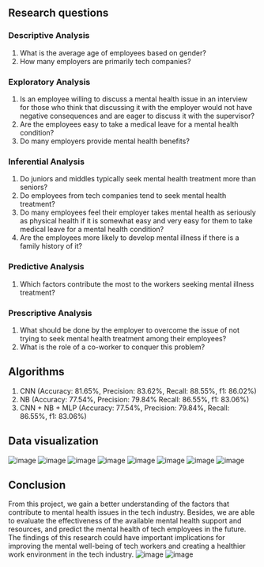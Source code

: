 ## Research questions
### Descriptive Analysis
1. What is the average age of employees based on gender?
2. How many employers are primarily tech companies?
### Exploratory Analysis
1. Is an employee willing to discuss a mental health issue in an interview for those who think that discussing it with the employer would not have negative consequences and are eager to discuss it with the supervisor?
2. Are the employees easy to take a medical leave for a mental health condition?
3. Do many employers provide mental health benefits?
### Inferential Analysis
1. Do juniors and middles typically seek mental health treatment more than seniors?
2. Do employees from tech companies tend to seek mental health treatment?
3. Do many employees feel their employer takes mental health as seriously as physical health if it is somewhat easy and very easy for them to take medical leave for a mental health condition?
4. Are the employees more likely to develop mental illness if there is a family history of it?
### Predictive Analysis
1. Which factors contribute the most to the workers seeking mental illness treatment?
### Prescriptive Analysis
1. What should be done by the employer to overcome the issue of not trying to seek mental health treatment among their employees?
2. What is the role of a co-worker to conquer this problem?
## Algorithms
1. CNN (Accuracy: 81.65%, Precision: 83.62%, Recall: 88.55%, f1: 86.02%)
2. NB (Accuracy: 77.54%, Precision: 79.84% Recall: 86.55%, f1: 83.06%)
3. CNN + NB + MLP (Accuracy: 77.54%, Precision: 79.84%, Recall: 86.55%, f1: 83.06%)
## Data visualization
![image](https://github.com/deelaaa/Data-Science-Project/assets/129021858/8d513cc3-04f2-46dc-85cc-3527f2a3a93a)
![image](https://github.com/deelaaa/Data-Science-Project/assets/129021858/533789c8-9a5c-41d2-aa39-de9c95e4096c)
![image](https://github.com/deelaaa/Data-Science-Project/assets/129021858/0970c3ee-f0f1-4712-af32-7dc963f72252)
![image](https://github.com/deelaaa/Data-Science-Project/assets/129021858/86c26e80-a148-445c-9312-1dc4ca5e4e0c)
![image](https://github.com/deelaaa/Data-Science-Project/assets/129021858/2a07eb00-824b-45a3-a335-63bf03a2828c)
![image](https://github.com/deelaaa/Data-Science-Project/assets/129021858/6fde1153-5dce-4c3c-a7f6-d3f7a76da283)
![image](https://github.com/deelaaa/Data-Science-Project/assets/129021858/a781ce4e-f31e-4b66-aefb-b2d20110b986)
![image](https://github.com/deelaaa/Data-Science-Project/assets/129021858/d1afc36c-5e61-4f1e-86e5-dacdfdf969d9)
## Conclusion
From this project, we gain a better understanding of the factors that contribute to mental health issues in the tech industry. Besides, we are able to evaluate the effectiveness of the available mental health support and resources, and predict the mental health of tech employees in the future. The findings of this research could have important implications for improving the mental well-being of tech workers and creating a healthier work environment in the tech industry.
![image](https://github.com/deelaaa/Data-Science-Project/assets/129021858/871114e6-3013-4a89-bdee-3b4869dd8aa4)
![image](https://github.com/deelaaa/Data-Science-Project/assets/129021858/80f3b2a7-cee0-4f44-a353-c8422f20e15c)



